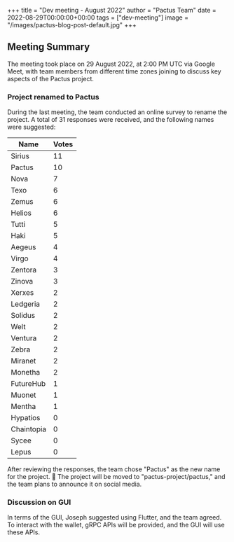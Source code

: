 +++
title = "Dev meeting - August 2022"
author = "Pactus Team"
date = 2022-08-29T00:00:00+00:00
tags = ["dev-meeting"]
image = "/images/pactus-blog-post-default.jpg"
+++

## Meeting Summary

The meeting took place on 29 August 2022, at 2:00 PM UTC via Google Meet,
with team members from different time zones joining to discuss key aspects of the Pactus project.

### Project renamed to Pactus

During the last meeting, the team conducted an online survey to rename the project.
A total of 31 responses were received, and the following names were suggested:

| Name       | Votes |
| ---------- | ----- |
| Sirius     | 11    |
| Pactus     | 10    |
| Nova       | 7     |
| Texo       | 6     |
| Zemus      | 6     |
| Helios     | 6     |
| Tutti      | 5     |
| Haki       | 5     |
| Aegeus     | 4     |
| Virgo      | 4     |
| Zentora    | 3     |
| Zinova     | 3     |
| Xerxes     | 2     |
| Ledgeria   | 2     |
| Solidus    | 2     |
| Welt       | 2     |
| Ventura    | 2     |
| Zebra      | 2     |
| Miranet    | 2     |
| Monetha    | 2     |
| FutureHub  | 1     |
| Muonet     | 1     |
| Mentha     | 1     |
| Hypatios   | 0     |
| Chaintopia | 0     |
| Sycee      | 0     |
| Lepus      | 0     |

After reviewing the responses, the team chose "Pactus" as the new name for the project. 🎉
The project will be moved to "pactus-project/pactus," and the team plans to announce it on social media.

### Discussion on GUI

In terms of the GUI, Joseph suggested using Flutter, and the team agreed.
To interact with the wallet, gRPC APIs will be provided, and the GUI will use these APIs.
